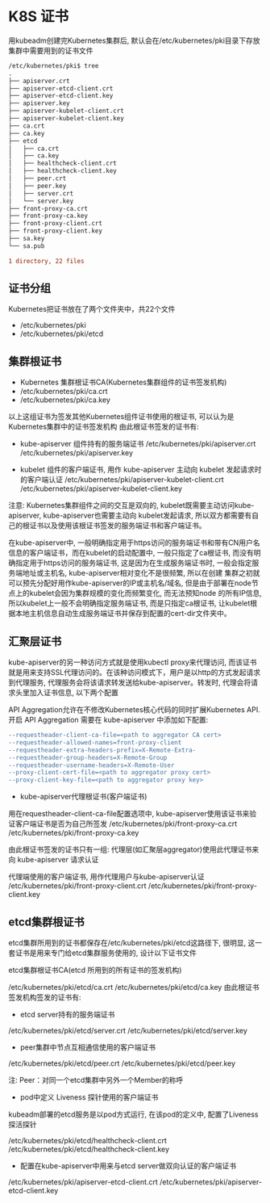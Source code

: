 # K8S 证书

用kubeadm创建完Kubernetes集群后, 默认会在/etc/kubernetes/pki目录下存放集群中需要用到的证书文件
```diff
/etc/kubernetes/pki$ tree
.
├── apiserver.crt
├── apiserver-etcd-client.crt
├── apiserver-etcd-client.key
├── apiserver.key
├── apiserver-kubelet-client.crt
├── apiserver-kubelet-client.key
├── ca.crt
├── ca.key
├── etcd
│   ├── ca.crt
│   ├── ca.key
│   ├── healthcheck-client.crt
│   ├── healthcheck-client.key
│   ├── peer.crt
│   ├── peer.key
│   ├── server.crt
│   └── server.key
├── front-proxy-ca.crt
├── front-proxy-ca.key
├── front-proxy-client.crt
├── front-proxy-client.key
├── sa.key
└── sa.pub
 
1 directory, 22 files
```

## 证书分组

Kubernetes把证书放在了两个文件夹中，共22个文件
- /etc/kubernetes/pki
- /etc/kubernetes/pki/etcd

## 集群根证书

- Kubernetes 集群根证书CA(Kubernetes集群组件的证书签发机构)
- /etc/kubernetes/pki/ca.crt
- /etc/kubernetes/pki/ca.key

以上这组证书为签发其他Kubernetes组件证书使用的根证书, 可以认为是Kubernetes集群中的证书签发机构
由此根证书签发的证书有:

- kube-apiserver 组件持有的服务端证书
/etc/kubernetes/pki/apiserver.crt
/etc/kubernetes/pki/apiserver.key

- kubelet 组件的客户端证书, 用作 kube-apiserver 主动向 kubelet 发起请求时的客户端认证
/etc/kubernetes/pki/apiserver-kubelet-client.crt
/etc/kubernetes/pki/apiserver-kubelet-client.key

注意: Kubernetes集群组件之间的交互是双向的, kubelet既需要主动访问kube-apiserver, kube-apiserver也需要主动向 kubelet发起请求, 
所以双方都需要有自己的根证书以及使用该根证书签发的服务端证书和客户端证书。

在kube-apiserver中, 一般明确指定用于https访问的服务端证书和带有CN用户名信息的客户端证书，而在kubelet的启动配置中, 一般只指定了ca根证书, 
而没有明确指定用于https访问的服务端证书, 这是因为在生成服务端证书时, 一般会指定服务端地址或主机名, kube-apiserver相对变化不是很频繁, 所以在创建
集群之初就可以预先分配好用作kube-apiserver的IP或主机名/域名, 但是由于部署在node节点上的kubelet会因为集群规模的变化而频繁变化, 而无法预知node
的所有IP信息, 所以kubelet上一般不会明确指定服务端证书, 而是只指定ca根证书, 让kubelet根据本地主机信息自动生成服务端证书并保存到配置的cert-dir文件夹中。

## 汇聚层证书
kube-apiserver的另一种访问方式就是使用kubectl proxy来代理访问, 而该证书就是用来支持SSL代理访问的。在该种访问模式下，用户是以http的方式发起请求到代理服务, 
代理服务会将该请求转发送给kube-apiserver。转发时, 代理会将请求头里加入证书信息, 以下两个配置

API Aggregation允许在不修改Kubernetes核心代码的同时扩展Kubernetes API. 开启 API Aggregation 需要在 kube-apiserver 中添加如下配置:
```diff
--requestheader-client-ca-file=<path to aggregator CA cert>
--requestheader-allowed-names=front-proxy-client
--requestheader-extra-headers-prefix=X-Remote-Extra-
--requestheader-group-headers=X-Remote-Group
--requestheader-username-headers=X-Remote-User
--proxy-client-cert-file=<path to aggregator proxy cert>
--proxy-client-key-file=<path to aggregator proxy key>
```

- kube-apiserver代理根证书(客户端证书)

用在requestheader-client-ca-file配置选项中, kube-apiserver使用该证书来验证客户端证书是否为自己所签发
/etc/kubernetes/pki/front-proxy-ca.crt
/etc/kubernetes/pki/front-proxy-ca.key

由此根证书签发的证书只有一组: 代理层(如汇聚层aggregator)使用此代理证书来向 kube-apiserver 请求认证

代理端使用的客户端证书, 用作代理用户与kube-apiserver认证
/etc/kubernetes/pki/front-proxy-client.crt
/etc/kubernetes/pki/front-proxy-client.key


## etcd集群根证书

etcd集群所用到的证书都保存在/etc/kubernetes/pki/etcd这路径下, 很明显, 这一套证书是用来专门给etcd集群服务使用的, 设计以下证书文件

etcd集群根证书CA(etcd 所用到的所有证书的签发机构)

/etc/kubernetes/pki/etcd/ca.crt
/etc/kubernetes/pki/etcd/ca.key
由此根证书签发机构签发的证书有:

- etcd server持有的服务端证书

/etc/kubernetes/pki/etcd/server.crt
/etc/kubernetes/pki/etcd/server.key

- peer集群中节点互相通信使用的客户端证书

/etc/kubernetes/pki/etcd/peer.crt
/etc/kubernetes/pki/etcd/peer.key

注: Peer：对同一个etcd集群中另外一个Member的称呼

- pod中定义 Liveness 探针使用的客户端证书

kubeadm部署的etcd服务是以pod方式运行, 在该pod的定义中, 配置了Liveness探活探针

/etc/kubernetes/pki/etcd/healthcheck-client.crt
/etc/kubernetes/pki/etcd/healthcheck-client.key

- 配置在kube-apiserver中用来与etcd server做双向认证的客户端证书

/etc/kubernetes/pki/apiserver-etcd-client.crt
/etc/kubernetes/pki/apiserver-etcd-client.key

